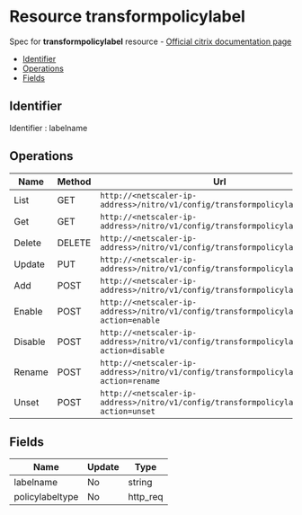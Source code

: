 # Resource transformpolicylabel

Spec for **transformpolicylabel** resource - [Official citrix documentation page](https://developer-docs.citrix.com/projects/netscaler-nitro-api/en/12.0/configuration/transform/transformpolicylabel/transformpolicylabel/)

- [Identifier](#identifier)
- [Operations](#operations)
- [Fields](#fields)

## Identifier

Identifier : labelname

## Operations

| Name | Method | Url |
|----|----|----|
| List | GET | `http://<netscaler-ip-address>/nitro/v1/config/transformpolicylabel` |
| Get | GET | `http://<netscaler-ip-address>/nitro/v1/config/transformpolicylabel/<name>` |
| Delete | DELETE | `http://<netscaler-ip-address>/nitro/v1/config/transformpolicylabel/<name>` |
| Update | PUT | `http://<netscaler-ip-address>/nitro/v1/config/transformpolicylabel` |
| Add | POST | `http://<netscaler-ip-address>/nitro/v1/config/transformpolicylabel` |
| Enable | POST | `http://<netscaler-ip-address>/nitro/v1/config/transformpolicylabel?action=enable` |
| Disable | POST | `http://<netscaler-ip-address>/nitro/v1/config/transformpolicylabel?action=disable` |
| Rename | POST | `http://<netscaler-ip-address>/nitro/v1/config/transformpolicylabel?action=rename` |
| Unset | POST | `http://<netscaler-ip-address>/nitro/v1/config/transformpolicylabel?action=unset` |

## Fields

| Name | Update | Type |
|----|----|----|
| labelname | No | string |
| policylabeltype | No | http_req |

